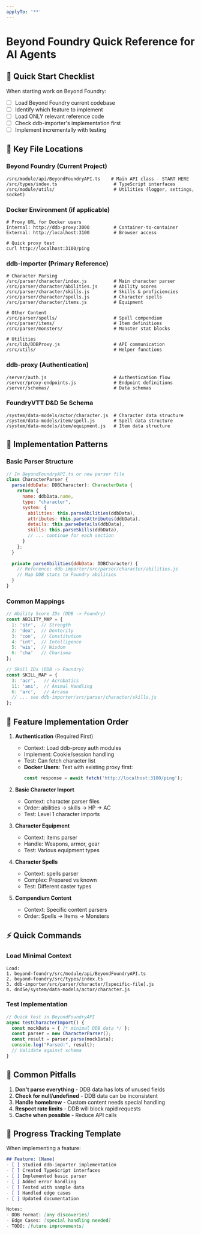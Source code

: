 ```yaml
---
applyTo: '**'
---
```

# Beyond Foundry Quick Reference for AI Agents

## 🚀 Quick Start Checklist

When starting work on Beyond Foundry:
- [ ] Load Beyond Foundry current codebase
- [ ] Identify which feature to implement
- [ ] Load ONLY relevant reference code
- [ ] Check ddb-importer's implementation first
- [ ] Implement incrementally with testing

## 📁 Key File Locations

### Beyond Foundry (Current Project)
```
/src/module/api/BeyondFoundryAPI.ts    # Main API class - START HERE
/src/types/index.ts                     # TypeScript interfaces
/src/module/utils/                      # Utilities (logger, settings, socket)
```

### Docker Environment (if applicable)
```
# Proxy URL for Docker users
Internal: http://ddb-proxy:3000         # Container-to-container
External: http://localhost:3100         # Browser access

# Quick proxy test
curl http://localhost:3100/ping
```

### ddb-importer (Primary Reference)
```
# Character Parsing
/src/parser/character/index.js          # Main character parser
/src/parser/character/abilities.js      # Ability scores
/src/parser/character/skills.js         # Skills & proficiencies
/src/parser/character/spells.js         # Character spells
/src/parser/character/items.js          # Equipment

# Other Content
/src/parser/spells/                     # Spell compendium
/src/parser/items/                      # Item definitions
/src/parser/monsters/                   # Monster stat blocks

# Utilities
/src/lib/DDBProxy.js                    # API communication
/src/utils/                             # Helper functions
```

### ddb-proxy (Authentication)
```
/server/auth.js                         # Authentication flow
/server/proxy-endpoints.js              # Endpoint definitions
/server/schemas/                        # Data schemas
```

### FoundryVTT D&D 5e Schema
```
/system/data-models/actor/character.js  # Character data structure
/system/data-models/item/spell.js       # Spell data structure
/system/data-models/item/equipment.js   # Item data structure
```

## 🔧 Implementation Patterns

### Basic Parser Structure
```javascript
// In BeyondFoundryAPI.ts or new parser file
class CharacterParser {
  parse(ddbData: DDBCharacter): CharacterData {
    return {
      name: ddbData.name,
      type: "character",
      system: {
        abilities: this.parseAbilities(ddbData),
        attributes: this.parseAttributes(ddbData),
        details: this.parseDetails(ddbData),
        skills: this.parseSkills(ddbData),
        // ... continue for each section
      }
    };
  }
  
  private parseAbilities(ddbData: DDBCharacter) {
    // Reference: ddb-importer/src/parser/character/abilities.js
    // Map DDB stats to Foundry abilities
  }
}
```

### Common Mappings
```javascript
// Ability Score IDs (DDB -> Foundry)
const ABILITY_MAP = {
  1: 'str',  // Strength
  2: 'dex',  // Dexterity  
  3: 'con',  // Constitution
  4: 'int',  // Intelligence
  5: 'wis',  // Wisdom
  6: 'cha'   // Charisma
};

// Skill IDs (DDB -> Foundry)
const SKILL_MAP = {
  3: 'acr',   // Acrobatics
  11: 'ani',  // Animal Handling
  6: 'arc',   // Arcana
  // ... see ddb-importer/src/parser/character/skills.js
};
```

## 🎯 Feature Implementation Order

1. **Authentication** (Required First)
   - Context: Load ddb-proxy auth modules
   - Implement: Cookie/session handling
   - Test: Can fetch character list
   - **Docker Users**: Test with existing proxy first:
     ```javascript
     const response = await fetch('http://localhost:3100/ping');
     ```

2. **Basic Character Import**
   - Context: character parser files
   - Order: abilities → skills → HP → AC
   - Test: Level 1 character imports

3. **Character Equipment**
   - Context: items parser
   - Handle: Weapons, armor, gear
   - Test: Various equipment types

4. **Character Spells**
   - Context: spells parser  
   - Complex: Prepared vs known
   - Test: Different caster types

5. **Compendium Content**
   - Context: Specific content parsers
   - Order: Spells → Items → Monsters

## ⚡ Quick Commands

### Load Minimal Context
```
Load:
1. beyond-foundry/src/module/api/BeyondFoundryAPI.ts
2. beyond-foundry/src/types/index.ts
3. ddb-importer/src/parser/character/[specific-file].js
4. dnd5e/system/data-models/actor/character.js
```

### Test Implementation
```javascript
// Quick test in BeyondFoundryAPI
async testCharacterImport() {
  const mockData = { /* minimal DDB data */ };
  const parser = new CharacterParser();
  const result = parser.parse(mockData);
  console.log("Parsed:", result);
  // Validate against schema
}
```

## 🚨 Common Pitfalls

1. **Don't parse everything** - DDB data has lots of unused fields
2. **Check for null/undefined** - DDB data can be inconsistent
3. **Handle homebrew** - Custom content needs special handling
4. **Respect rate limits** - DDB will block rapid requests
5. **Cache when possible** - Reduce API calls

## 📝 Progress Tracking Template

When implementing a feature:
```markdown
## Feature: [Name]
- [ ] Studied ddb-importer implementation
- [ ] Created TypeScript interfaces
- [ ] Implemented basic parser
- [ ] Added error handling
- [ ] Tested with sample data
- [ ] Handled edge cases
- [ ] Updated documentation

Notes:
- DDB Format: [any discoveries]
- Edge Cases: [special handling needed]
- TODO: [future improvements]
```